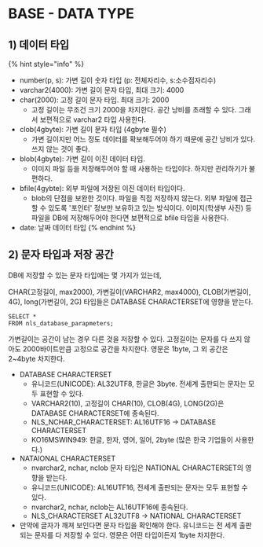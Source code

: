 # BASE - DATA TYPE

## 1\) 데이터 타입 

{% hint style="info" %}
* number\(p, s\): 가변 길이 숫자 타입 \(p: 전체자리수, s:소수점자리수\)
* varchar2\(4000\): 가변 길이 문자 타입, 최대 크기: 4000
* char\(2000\): 고정 길이 문자 타입. 최대 크기: 2000
  * 고정 길이는 무조건 크기 2000을 차지한다. 공간 낭비를 초래할 수 있다. 그래서 보편적으로 varchar2 타입 사용한다.
* clob\(4gbyte\): 가변 길이 문자 타입 \(4gbyte 필수\)
  * 가변 길이지만 어느 정도 데이터를 확보해두어야 하기 때문에 공간 낭비가 있다. 쓰지 않는 것이 좋다.
* blob\(4gbyte\): 가변 길이 이진 데이터 타입.
  * 이미지 파일 등을 저장해두어야 할 때 사용하는 타입이다. 하지만 관리하기가 불편하다.
* bfile\(4gybte\): 외부 파일에 저장된 이진 데이터 타입이다.
  * blob의 단점을 보완한 것이다. 파일을 직접 저장하지 않는다. 외부 파일에 접근할 수 있도록 '포인터' 정보만 보유하고 있는 방식이다. 이미지\(학생부 사진\) 등 파일을 DB에 저장해두어야 한다면 보편적으로 bfile 타입을 사용한다.
* date: 날짜 데이터 타입
{% endhint %}

## 2\) 문자 타입과 저장 공간 

DB에 저장할 수 있는 문자 타입에는 몇 가지가 있는데,

CHAR\(고정길이, max2000\), 가변길이\(VARCHAR2, max4000\), CLOB\(가변길이, 4G\), long\(가변길이, 2G\) 타입들은 DATABASE CHARACTERSET에 영향을 받는다.

```text
SELECT * 
FROM nls_database_parapmeters;
```

가변길이는 공간이 남는 경우 다른 것을 저장할 수 있다. 고정길이는 문자를 다 쓰지 않아도 2000바이트만큼 고정으로 공간을 차지한다. 영문은 1byte, 그 외 공간은 2~4byte 차지한다.

* DATABASE CHARACTERSET
  * 유니코드\(UNICODE\): AL32UTF8, 한글은 3byte. 전세계 출판되는 문자는 모두 표현할 수 있다.
  * VARCHAR2\(10\), 고정길이 CHAR\(10\), CLOB\(4G\), LONG\(2G\)은 DATABASE CHARACTERSET에 종속된다.
  * NLS\_NCHAR\_CHARACTERSET: AL16UTF16 → DATABASE CHARACTERSET
  * KO16MSWIN949: 한글, 한자, 영어, 일어, 2byte \(많은 한국 기업들이 사용한다.\)
* NATAIONAL CHARACTERSET
  * nvarchar2, nchar, nclob 문자 타입은 NATIONAL CHARACTERSET의 영향을 받는다.
  * 유니코드\(UNICODE\): AL16UTF16, 전세계 출판되는 문자는 모두 표현할 수 있다.
  * nvarchar2, nchar, nclob는 AL16UTF16에 종속된다.
  * NLS\_CHARACTERSET AL32UTF8 → NATIONAL CHARACTERSET
* 만약에 글자가 깨져 보인다면 문자 타입을 확인해야 한다. 유니코드는 전 세계 출판되는 문자를 다 저장할 수 있다. 영문은 어떤 타입이든지 1byte 차지한다.

